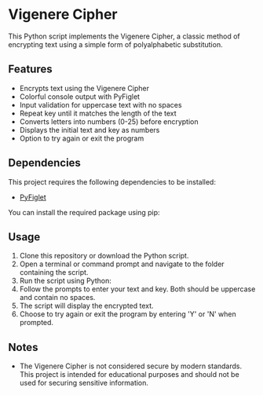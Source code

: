 # Vigenere Cipher

This Python script implements the Vigenere Cipher, a classic method of encrypting text using a simple form of polyalphabetic substitution.

## Features

- Encrypts text using the Vigenere Cipher
- Colorful console output with PyFiglet
- Input validation for uppercase text with no spaces
- Repeat key until it matches the length of the text
- Converts letters into numbers (0-25) before encryption
- Displays the initial text and key as numbers
- Option to try again or exit the program

## Dependencies

This project requires the following dependencies to be installed:

- [PyFiglet](https://pypi.org/project/pyfiglet/)

You can install the required package using pip:


## Usage

1. Clone this repository or download the Python script.
2. Open a terminal or command prompt and navigate to the folder containing the script.
3. Run the script using Python:
4. Follow the prompts to enter your text and key. Both should be uppercase and contain no spaces.
5. The script will display the encrypted text.
6. Choose to try again or exit the program by entering 'Y' or 'N' when prompted.

## Notes

- The Vigenere Cipher is not considered secure by modern standards. This project is intended for educational purposes and should not be used for securing sensitive information.
